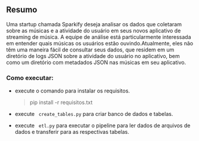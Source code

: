 ## Resumo
 Uma startup chamada Sparkify deseja analisar os dados que coletaram sobre as músicas e a atividade do usuário em seus novos aplicativo de streaming de música. A equipe de análise está particularmente interessada em entender quais músicas os usuários estão ouvindo.Atualmente, eles não têm uma maneira fácil de consultar seus dados, que residem em um diretório de logs JSON sobre a atividade do usuário no aplicativo, bem como um diretório com metadados JSON nas músicas em seu aplicativo.
   
### Como executar:
   - execute o comando para instalar os requisitos.
        > pip install -r requisitos.txt
        
   - execute `` create_tables.py`` para criar banco de dados e tabelas.
   - execute `` etl.py`` para executar o pipeline para ler dados de arquivos de dados e transferir para as respectivas tabelas.

